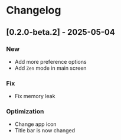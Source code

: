 # Changelog

## [0.2.0-beta.2] - 2025-05-04

### New
- Add more preference options
- Add `Zen` mode in main screen

### Fix
- Fix memory leak

### Optimization
- Change app icon
- Title bar is now changed